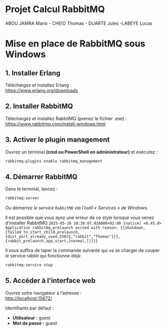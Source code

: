 # Projet Calcul RabbitMQ
ABOU JAMRA Mario - CHEIO Thomas - DUARTE Jules -LABEYE Lucas

# Mise en place de RabbitMQ sous Windows

## 1. Installer Erlang

Téléchargez et installez Erlang :  
https://www.erlang.org/downloads

## 2. Installer RabbitMQ

Téléchargez et installez RabbitMQ (prenez le fichier .exe) :  
https://www.rabbitmq.com/install-windows.html

## 3. Activer le plugin management

Ouvrez un terminal **(cmd ou PowerShell en administrateur)** et exécutez :
```bash
rabbitmq-plugins enable rabbitmq_management
```

## 4. Démarrer RabbitMQ

Dans le terminal, lancez :
```bash
rabbitmq-server
```
*Ou démarrez le service `RabbitMQ` via l’outil « Services » de Windows.*

Il est possible que vous ayez une erreur de ce style lorsque vous venez d'installer RabbitMQ
`2025-05-20 10:38:07.026000+02:00 [notice] <0.45.0> Application rabbitmq_prelaunch exited with reason: {{shutdown,{failed_to_start_child,prelaunch,{dist_port_already_used,25672,"rabbit","Thomas"}}},{rabbit_prelaunch_app,start,[normal,[]]}}`

Il vous suffira de taper la commande suivante qui va se charger de couper le service rabbit qui fonctionne déjà:
```bash
rabbitmq-service stop
```

## 5. Accéder à l’interface web

Ouvrez votre navigateur à l’adresse :  
[http://localhost:15672/](http://localhost:15672/)

Identifiants par défaut :  
- **Utilisateur :** guest  
- **Mot de passe :** guest

